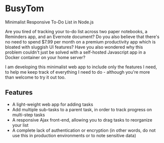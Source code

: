 # BusyTom
 Minimalist Responsive To-Do List in Node.js


Are you tired of tracking your to-do list across two paper notebooks, a Reminders app, and an Evernote document? Do you also believe that there's no need to spend $7.99 per month on a premium productivity app which is bloated with sluggish UI features? Have you also wondered why this problem couldn't just be solved with a self-hosted Javascript app in a Docker container on your home server?

I am developing this minimalist web app to include only the features I need, to help me keep track of everything I need to do - although you're more than welcome to try it out too.
## Features

  -  A light-weight web app for adding tasks
  -  Add multiple sub-tasks to a parent task, in order to track progress on multi-step tasks
  -  A responsive Ajax front-end, allowing you to drag tasks to reorganize your list
  -  A complete lack of authentication or encryption (in other words, do not use this in production environments or to note sensitive data)
